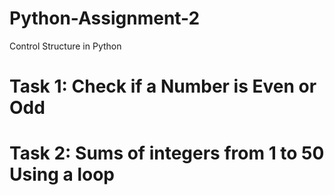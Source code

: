 # Python-Assignment-2
Control Structure in Python 
# Task 1: Check if a Number is Even or Odd
# Task 2: Sums of integers from 1 to 50 Using a loop

